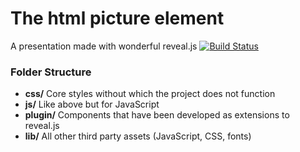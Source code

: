 # The html picture element

A presentation made with wonderful reveal.js [![Build Status](https://travis-ci.org/hakimel/reveal.js.svg?branch=master)](https://travis-ci.org/hakimel/reveal.js)



### Folder Structure
- **css/** Core styles without which the project does not function
- **js/** Like above but for JavaScript
- **plugin/** Components that have been developed as extensions to reveal.js
- **lib/** All other third party assets (JavaScript, CSS, fonts)

